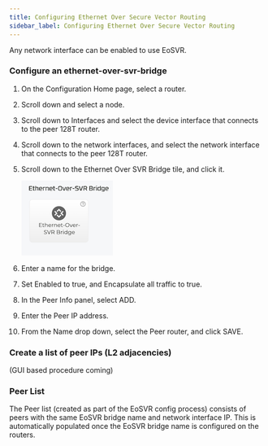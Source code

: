```yaml
---
title: Configuring Ethernet Over Secure Vector Routing
sidebar_label: Configuring Ethernet Over Secure Vector Routing
---
```


Any network interface can be enabled to use EoSVR. 

### Configure an ethernet-over-svr-bridge

1. On the Configuration Home page, select a router.
2. Scroll down and select a node.
3. Scroll down to Interfaces and select the device interface that connects to the peer 128T router. 
4. Scroll down to the network interfaces, and select the network interface that connects to the peer 128T router.
4. Scroll down to the Ethernet Over SVR Bridge tile, and click it. 

	![Ethernet over SVR](/img/config_EthoSVR_tile.png)

5. Enter a name for the bridge. 
6. Set Enabled to true, and Encapsulate all traffic to true. 
7. In the Peer Info panel, select ADD.
8. Enter the Peer IP address.
9. From the Name drop down, select the Peer router, and click SAVE. 

### Create a list of peer IPs (L2 adjacencies)

(GUI based procedure coming)

### Peer List

The Peer list (created as part of the EoSVR config process) consists of peers with the same EoSVR bridge name and network interface IP. This is automatically populated once the EoSVR bridge name is configured on the routers. 
